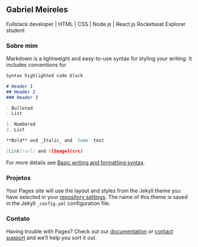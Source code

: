 ## Gabriel Meireles
Fullstack developer | HTML | CSS | Node.js | React.js 
Rocketseat Explorer student

### Sobre mim

Markdown is a lightweight and easy-to-use syntax for styling your writing. It includes conventions for

```markdown
Syntax highlighted code block

# Header 1
## Header 2
### Header 3

- Bulleted
- List

1. Numbered
2. List

**Bold** and _Italic_ and `Code` text

[Link](url) and ![Image](src)
```

For more details see [Basic writing and formatting syntax](https://docs.github.com/en/github/writing-on-github/getting-started-with-writing-and-formatting-on-github/basic-writing-and-formatting-syntax).

### Projetos

Your Pages site will use the layout and styles from the Jekyll theme you have selected in your [repository settings](https://github.com/meirelesgabriel/gabriel/settings/pages). The name of this theme is saved in the Jekyll `_config.yml` configuration file.

### Contato

Having trouble with Pages? Check out our [documentation](https://docs.github.com/categories/github-pages-basics/) or [contact support](https://support.github.com/contact) and we’ll help you sort it out.
